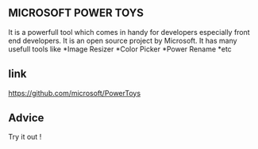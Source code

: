 ## MICROSOFT POWER TOYS

It is a powerfull tool which comes in handy for developers especially front end developers.
It is an open source project by Microsoft.
It has many usefull tools like
 *Image Resizer
 *Color Picker
 *Power Rename
 *etc

## link

https://github.com/microsoft/PowerToys

## Advice 

Try it out !